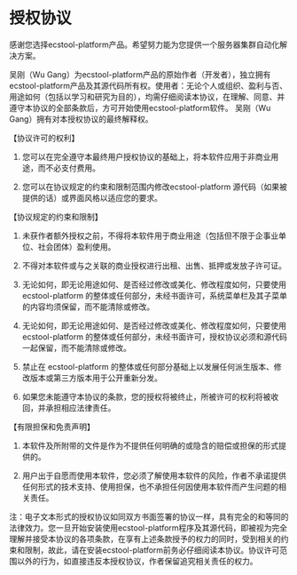 # 授权协议 #

感谢您选择ecstool-platform产品。希望努力能为您提供一个服务器集群自动化解决方案。

吴刚（Wu Gang）为ecstool-platform产品的原始作者（开发者），独立拥有ecstool-platform产品及其源代码所有权。使用者：无论个人或组织、盈利与否、用途如何（包括以学习和研究为目的），均需仔细阅读本协议，在理解、同意、并遵守本协议的全部条款后，方可开始使用ecstool-platform软件。 吴刚（Wu Gang）拥有对本授权协议的最终解释权。

【协议许可的权利】

1. 您可以在完全遵守本最终用户授权协议的基础上，将本软件应用于非商业用途，而不必支付费用。

2. 您可以在协议规定的约束和限制范围内修改ecstool-platform 源代码（如果被提供的话）或界面风格以适应您的要求。


【协议规定的约束和限制】

1. 未获作者额外授权之前，不得将本软件用于商业用途（包括但不限于企事业单位、社会团体）盈利使用。

2. 不得对本软件或与之关联的商业授权进行出租、出售、抵押或发放子许可证。

3. 无论如何，即无论用途如何、是否经过修改或美化、修改程度如何，只要使用ecstool-platform 的整体或任何部分，未经书面许可，系统菜单栏及其子菜单的内容均须保留，而不能清除或修改。

4. 无论如何，即无论用途如何、是否经过修改或美化、修改程度如何，只要使用ecstool-platform 的整体或任何部分，未经书面许可，授权协议必须和源代码一起保留，而不能清除或修改。

5. 禁止在 ecstool-platform 的整体或任何部分基础上以发展任何派生版本、修改版本或第三方版本用于公开重新分发。

6. 如果您未能遵守本协议的条款，您的授权将被终止，所被许可的权利将被收回，并承担相应法律责任。

【有限担保和免责声明】

1. 本软件及所附带的文件是作为不提供任何明确的或隐含的赔偿或担保的形式提供的。

2. 用户出于自愿而使用本软件，您必须了解使用本软件的风险，作者不承诺提供任何形式的技术支持、使用担保，也不承担任何因使用本软件而产生问题的相关责任。


注：电子文本形式的授权协议如同双方书面签署的协议一样，具有完全的和等同的法律效力。您一旦开始安装使用ecstool-platform程序及其源代码，即被视为完全理解并接受本协议的各项条款，在享有上述条款授予的权力的同时，受到相关的约束和限制，故此，请在安装ecstool-platform前务必仔细阅读本协议。协议许可范围以外的行为，如直接违反本授权协议，作者保留追究相关责任的权力。